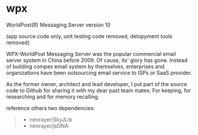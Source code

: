 # wpx
WorldPost(R) Messaging Server version 10

(app source code only, unit testing code removed, delopyment tools removed)

WPX-WorldPost Messaging Server was the popular commercial email server system in China before 2009. 
Of cause, its' glory has gone. Instead of building compex email system by themselves, enterprises and organizations have been outsourcing email service to ISPs or SaaS provider. 

As the former owner, architect and lead developer, I put part of the source code to Github for sharing it with my dear past team mates. For keeping, for researching and for memory recalling.


reference others two dependencies:

>- neorayer/SkyJLib
>- neorayer/jsDNA


